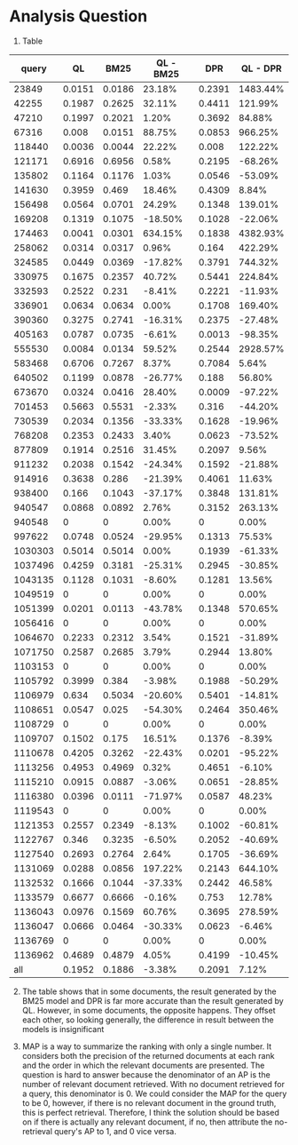 # Analysis Question

1. Table

| query   | QL     | BM25   | QL - BM25 | DPR    | QL - DPR |
| ------- | ------ | ------ | --------- | ------ | -------- |
| 23849   | 0.0151 | 0.0186 | 23.18%    | 0.2391 | 1483.44% |
| 42255   | 0.1987 | 0.2625 | 32.11%    | 0.4411 | 121.99%  |
| 47210   | 0.1997 | 0.2021 | 1.20%     | 0.3692 | 84.88%   |
| 67316   | 0.008  | 0.0151 | 88.75%    | 0.0853 | 966.25%  |
| 118440  | 0.0036 | 0.0044 | 22.22%    | 0.008  | 122.22%  |
| 121171  | 0.6916 | 0.6956 | 0.58%     | 0.2195 | -68.26%  |
| 135802  | 0.1164 | 0.1176 | 1.03%     | 0.0546 | -53.09%  |
| 141630  | 0.3959 | 0.469  | 18.46%    | 0.4309 | 8.84%    |
| 156498  | 0.0564 | 0.0701 | 24.29%    | 0.1348 | 139.01%  |
| 169208  | 0.1319 | 0.1075 | -18.50%   | 0.1028 | -22.06%  |
| 174463  | 0.0041 | 0.0301 | 634.15%   | 0.1838 | 4382.93% |
| 258062  | 0.0314 | 0.0317 | 0.96%     | 0.164  | 422.29%  |
| 324585  | 0.0449 | 0.0369 | -17.82%   | 0.3791 | 744.32%  |
| 330975  | 0.1675 | 0.2357 | 40.72%    | 0.5441 | 224.84%  |
| 332593  | 0.2522 | 0.231  | -8.41%    | 0.2221 | -11.93%  |
| 336901  | 0.0634 | 0.0634 | 0.00%     | 0.1708 | 169.40%  |
| 390360  | 0.3275 | 0.2741 | -16.31%   | 0.2375 | -27.48%  |
| 405163  | 0.0787 | 0.0735 | -6.61%    | 0.0013 | -98.35%  |
| 555530  | 0.0084 | 0.0134 | 59.52%    | 0.2544 | 2928.57% |
| 583468  | 0.6706 | 0.7267 | 8.37%     | 0.7084 | 5.64%    |
| 640502  | 0.1199 | 0.0878 | -26.77%   | 0.188  | 56.80%   |
| 673670  | 0.0324 | 0.0416 | 28.40%    | 0.0009 | -97.22%  |
| 701453  | 0.5663 | 0.5531 | -2.33%    | 0.316  | -44.20%  |
| 730539  | 0.2034 | 0.1356 | -33.33%   | 0.1628 | -19.96%  |
| 768208  | 0.2353 | 0.2433 | 3.40%     | 0.0623 | -73.52%  |
| 877809  | 0.1914 | 0.2516 | 31.45%    | 0.2097 | 9.56%    |
| 911232  | 0.2038 | 0.1542 | -24.34%   | 0.1592 | -21.88%  |
| 914916  | 0.3638 | 0.286  | -21.39%   | 0.4061 | 11.63%   |
| 938400  | 0.166  | 0.1043 | -37.17%   | 0.3848 | 131.81%  |
| 940547  | 0.0868 | 0.0892 | 2.76%     | 0.3152 | 263.13%  |
| 940548  | 0      | 0      | 0.00%     | 0      | 0.00%    |
| 997622  | 0.0748 | 0.0524 | -29.95%   | 0.1313 | 75.53%   |
| 1030303 | 0.5014 | 0.5014 | 0.00%     | 0.1939 | -61.33%  |
| 1037496 | 0.4259 | 0.3181 | -25.31%   | 0.2945 | -30.85%  |
| 1043135 | 0.1128 | 0.1031 | -8.60%    | 0.1281 | 13.56%   |
| 1049519 | 0      | 0      | 0.00%     | 0      | 0.00%    |
| 1051399 | 0.0201 | 0.0113 | -43.78%   | 0.1348 | 570.65%  |
| 1056416 | 0      | 0      | 0.00%     | 0      | 0.00%    |
| 1064670 | 0.2233 | 0.2312 | 3.54%     | 0.1521 | -31.89%  |
| 1071750 | 0.2587 | 0.2685 | 3.79%     | 0.2944 | 13.80%   |
| 1103153 | 0      | 0      | 0.00%     | 0      | 0.00%    |
| 1105792 | 0.3999 | 0.384  | -3.98%    | 0.1988 | -50.29%  |
| 1106979 | 0.634  | 0.5034 | -20.60%   | 0.5401 | -14.81%  |
| 1108651 | 0.0547 | 0.025  | -54.30%   | 0.2464 | 350.46%  |
| 1108729 | 0      | 0      | 0.00%     | 0      | 0.00%    |
| 1109707 | 0.1502 | 0.175  | 16.51%    | 0.1376 | -8.39%   |
| 1110678 | 0.4205 | 0.3262 | -22.43%   | 0.0201 | -95.22%  |
| 1113256 | 0.4953 | 0.4969 | 0.32%     | 0.4651 | -6.10%   |
| 1115210 | 0.0915 | 0.0887 | -3.06%    | 0.0651 | -28.85%  |
| 1116380 | 0.0396 | 0.0111 | -71.97%   | 0.0587 | 48.23%   |
| 1119543 | 0      | 0      | 0.00%     | 0      | 0.00%    |
| 1121353 | 0.2557 | 0.2349 | -8.13%    | 0.1002 | -60.81%  |
| 1122767 | 0.346  | 0.3235 | -6.50%    | 0.2052 | -40.69%  |
| 1127540 | 0.2693 | 0.2764 | 2.64%     | 0.1705 | -36.69%  |
| 1131069 | 0.0288 | 0.0856 | 197.22%   | 0.2143 | 644.10%  |
| 1132532 | 0.1666 | 0.1044 | -37.33%   | 0.2442 | 46.58%   |
| 1133579 | 0.6677 | 0.6666 | -0.16%    | 0.753  | 12.78%   |
| 1136043 | 0.0976 | 0.1569 | 60.76%    | 0.3695 | 278.59%  |
| 1136047 | 0.0666 | 0.0464 | -30.33%   | 0.0623 | -6.46%   |
| 1136769 | 0      | 0      | 0.00%     | 0      | 0.00%    |
| 1136962 | 0.4689 | 0.4879 | 4.05%     | 0.4199 | -10.45%  |
| all     | 0.1952 | 0.1886 | -3.38%    | 0.2091 | 7.12%    |

2. The table shows that in some documents, the result generated by the BM25 model and DPR is far more accurate than the result generated by QL. However, in some documents, the opposite happens. They offset each other, so looking generally, the difference in result between the models is insignificant

3. MAP is a way to summarize the ranking with only a single number. It considers both the precision of the returned documents at each rank and the order in which the relevant documents are presented. The question is hard to answer because the denominator of an AP is the number of relevant document retrieved. With no document retrieved for a query, this denominator is 0. We could consider the MAP for the query to be 0, however, if there is no relevant document in the ground truth, this is perfect retrieval. Therefore, I think the solution should be based on if there is actually any relevant document, if no, then attribute the no-retrieval query's AP to 1, and 0 vice versa.
